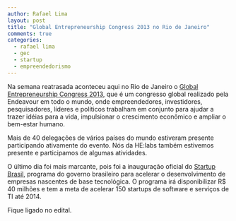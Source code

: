 ```yaml
---
author: Rafael Lima
layout: post
title: "Global Entrepreneurship Congress 2013 no Rio de Janeiro"
comments: true
categories:
  - rafael lima
  - gec
  - startup
  - empreendedorismo
---
```


Na semana reatrasada aconteceu aqui no Rio de Janeiro o [Global Entrepreneurship Congress 2013](http://gec2013.com/), que é um congresso global realizado pela Endeavour em todo o mundo, onde empreendedores, investidores, pesquisadores, líderes e políticos trabalham em conjunto para ajudar a trazer idéias para a vida, impulsionar o crescimento econômico e ampliar o bem-estar humano.
<!--more-->

Mais de 40 delegações de vários países do mundo estiveram presente participando ativamente do evento. Nós da HE:labs também estivemos presente e participamos de algumas atividades.

O último dia foi mais marcante, pois foi a inauguração oficial do [Startup Brasil](http://startupbrasil.mcti.gov.br/), programa do governo brasileiro para acelerar o desenvolvimento de empresas nascentes de base tecnológica. O programa irá disponibilizar R$ 40 milhões e tem a meta de acelerar 150 startups de software e serviços de TI até 2014.

Fique ligado no edital.
